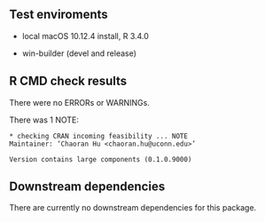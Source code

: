 ## Test enviroments

* local macOS 10.12.4 install, R 3.4.0

* win-builder (devel and release)


## R CMD check results
There were no ERRORs or WARNINGs.


There was 1 NOTE:

```
* checking CRAN incoming feasibility ... NOTE
Maintainer: ‘Chaoran Hu <chaoran.hu@uconn.edu>’

Version contains large components (0.1.0.9000)
```

## Downstream dependencies

There are currently no downstream dependencies for this package.
